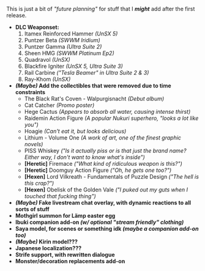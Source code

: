 This is just a bit of *"future planning"* for stuff that I ***might*** add after the first release.

* **DLC Weaponset:**
  1. Itamex Reinforced Hammer *(UnSX 5)*
  3. Puntzer Beta *(SWWM Iridium)*
  4. Puntzer Gamma *(Ultra Suite 2)*
  5. Sheen HMG *(SWWM Platinum Ep2)*
  6. Quadravol *(UnSX)*
  7. Blackfire Igniter *(UnSX 5, Ultra Suite 3)*
  8. Rail Carbine *("Tesla Beamer" in Ultra Suite 2 & 3)*
  9. Ray-Khom *(UnSX)*
* ***(Maybe)* Add the collectibles that were removed due to time constraints**
  - The Black Rat's Coven - Walpurgisnacht *(Debut album)*
  - Cat Catcher *(Promo poster)*
  - Hege Cactus *(Appears to absorb all water, causing intense thirst)*
  - Raidemin Action Figure *(A popular Nukuri superhero, "looks a lot like you")*
  - Hoagie *(Can't eat it, but looks delicious)*
  - Lithium - Volume One *(A work of art, one of the finest graphic novels)*
  - PISS Whiskey *("Is it actually piss or is that just the brand name? Either way, I don't want to know what's inside")*
  - **[Heretic]** Firemace *("What kind of ridiculous weapon is this?")*
  - **[Heretic]** Doomguy Action Figure *("Oh, he gets one too?")*
  - **[Hexen]** Lord Vilkreath - Fundamentals of Puzzle Design *("The hell is this crap?")*
  - **[Hexen]** Obelisk of the Golden Vale *("I puked out my guts when I touched that fucking thing")*
* ***(Maybe)* Fake livestream chat overlay, with dynamic reactions to all sorts of stuff**
* **Mothgirl summon for Lämp easter egg**
* **Ibuki companion add-on *(w/ optional "stream friendly" clothing)***
* **Saya model, for scenes or something idk *(maybe a companion add-on too)***
* ***(Maybe)* Kirin model???**
* **Japanese localization???**
* **Strife support, with rewritten dialogue**
* **Monster/decoration replacements add-on**
